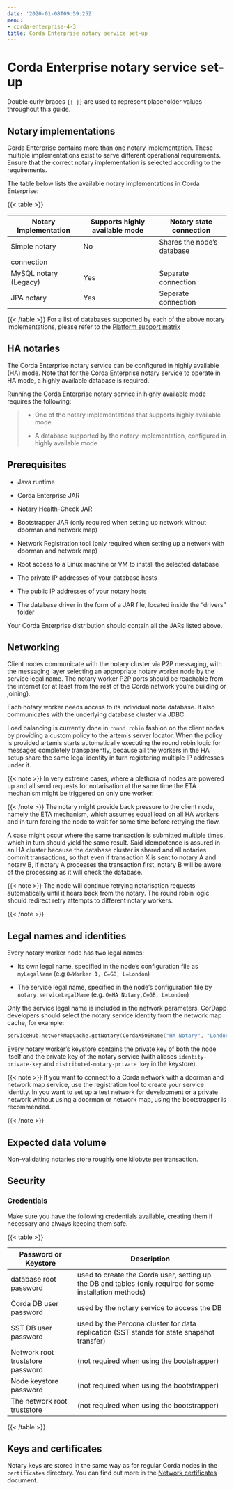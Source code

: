 ```yaml
---
date: '2020-01-08T09:59:25Z'
menu:
- corda-enterprise-4-3
title: Corda Enterprise notary service set-up
---
```



# Corda Enterprise notary service set-up

Double curly braces `{{ }}` are used to represent placeholder values throughout this guide.


## Notary implementations

Corda Enterprise contains more than one notary implementation. These multiple implementations exist to
                serve different operational requirements. Ensure that the correct notary implementation is selected
                according to the requirements.

The table below lists the available notary implementations in Corda Enterprise:


{{< table >}}

|Notary Implementation|Supports highly available mode|Notary state connection|
|-------------------------|--------------------------------|-----------------------------|
|Simple notary|No|Shares the node’s database
                                    connection|
|MySQL notary (Legacy)|Yes|Separate connection|
|JPA notary|Yes|Seperate connection|

{{< /table >}}
For a list of databases supported by each of the above notary implementations, please refer to the [Platform support matrix](../platform-support-matrix.md)


## HA notaries

The Corda Enterprise notary service can be configured in highly available (HA) mode. Note that for the
                Corda Enterprise notary service to operate in HA mode, a highly available database is required.

Running the Corda Enterprise notary service in highly available mode requires the following:

> 
> 
> * One of the notary implementations that supports highly available mode
> 
> 
> * A database supported by the notary implementation, configured in highly available mode
> 
> 

## Prerequisites


* Java runtime


* Corda Enterprise JAR


* Notary Health-Check JAR


* Bootstrapper JAR (only required when setting up network without doorman and network map)


* Network Registration tool (only required when setting up a network with doorman and network map)


* Root access to a Linux machine or VM to install the selected database


* The private IP addresses of your database hosts


* The public IP addresses of your notary hosts


* The database driver in the form of a JAR file, located inside the “drivers” folder


Your Corda Enterprise distribution should contain all the JARs listed above.


## Networking

Client nodes communicate with the notary cluster via P2P messaging, with the messaging layer
                selecting an appropriate notary worker node by the service legal name. The notary worker P2P ports
                should be reachable from the internet (or at least from the rest of the Corda network you’re
                building or joining).

Each notary worker needs access to its individual node database. It also communicates with the
                underlying database cluster via JDBC.

Load balancing is currently done in `round robin` fashion on the client nodes by providing a custom
                policy to the artemis server locator. When the policy is provided artemis starts automatically
                executing the round robin logic for messages completely transparently, because all the workers in the HA setup
                share the same legal identity in turn registering multiple IP addresses under it.


{{< note >}}
In very extreme cases, where a plethora of nodes are powered up and all send requests for notarisation
                    at the same time the ETA mechanism might be triggered on only one worker.

{{< /note >}}
The notary might provide back pressure to the client node, namely the ETA mechanism, which assumes equal load on all HA workers
                and in turn forcing the node to wait for some time before retrying the flow.

A case might occur where the same transaction is submitted multiple times, which in turn should yield
                the same result. Said idempotence is assured in an HA cluster because the database cluster is shared
                and all notaries commit transactions, so that even if transaction X is sent to notary A and notary B,
                if notary A processes the transaction first, notary B will be aware of the processing as it will check
                the database.


{{< note >}}
The node will continue retrying notarisation requests automatically until it hears back from the notary. The round
                    robin logic should redirect retry attempts to different notary workers.

{{< /note >}}

## Legal names and identities

Every notary worker node has two legal names:


* Its own legal name, specified in the node’s configuration file as `myLegalName` (e.g `O=Worker 1, C=GB, L=London`)


* The service legal name, specified in the node’s configuration file by `notary.serviceLegalName` (e.g. `O=HA Notary,C=GB, L=London`)


Only the service legal name is included in the network parameters. CorDapp developers should
                select the notary service identity from the network map cache, for example:

```kotlin
serviceHub.networkMapCache.getNotary(CordaX500Name("HA Notary", "London", "GB"))
```
Every notary worker’s keystore contains the private key of both the node itself and the
                private key of the notary service (with aliases `identity-private-key` and
                `distributed-notary-private key` in the keystore).


{{< note >}}
If you want to connect to a Corda network with a doorman and network map service,
                    use the registration tool to create your service identity. In you want to set up a test network
                    for development or a private network without using a doorman or network map, using the
                    bootstrapper is recommended.

{{< /note >}}

## Expected data volume

Non-validating notaries store roughly one kilobyte per transaction.


## Security


### Credentials

Make sure you have the following credentials available, creating them if necessary and always
                    keeping them safe.


{{< table >}}

|Password or Keystore|Description|
|--------------------------------|------------------------------------------------------------------------------------------------------------|
|database root password|used to create the Corda user, setting up the DB and tables (only required for some installation methods)|
|Corda DB user password|used by the notary service to access the DB|
|SST DB user password|used by the Percona cluster for data replication (SST stands for state snapshot transfer)|
|Network root truststore password|(not required when using the bootstrapper)|
|Node keystore password|(not required when using the bootstrapper)|
|The network root truststore|(not required when using the bootstrapper)|

{{< /table >}}

## Keys and certificates

Notary keys are stored in the same way as for regular Corda nodes in the `certificates`
                directory. You can find out more in the [Network certificates](../permissioning.md) document.


